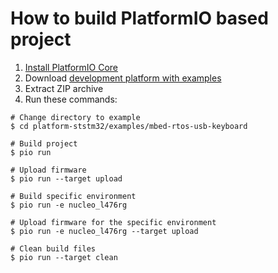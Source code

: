 How to build PlatformIO based project
====================================

1. [Install PlatformIO Core](https://docs.platformio.org/page/core.html)
2. Download [development platform with examples](https://github.com/platformio/platform-ststm32/archive/develop.zip)
3. Extract ZIP archive
4. Run these commands:

```shell
# Change directory to example
$ cd platform-ststm32/examples/mbed-rtos-usb-keyboard

# Build project
$ pio run

# Upload firmware
$ pio run --target upload

# Build specific environment
$ pio run -e nucleo_l476rg

# Upload firmware for the specific environment
$ pio run -e nucleo_l476rg --target upload

# Clean build files
$ pio run --target clean
```
